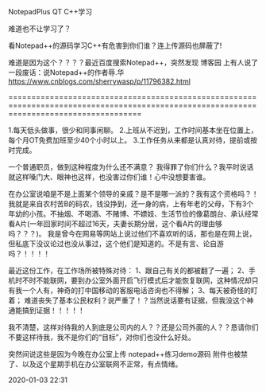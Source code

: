 NotepadPlus
QT C++学习

难道也不让学习了？

看Notepad++的源码学习C++有危害到你们谁？连上传源码也屏蔽了!

难道是因为这个？？？？最近百度搜索Notepad++，突然发现 博客园 上有人说了一段废话：说Notepad++的作者辱.华 https://www.cnblogs.com/sherrywasp/p/11796382.html

=========================================================================================================================================

1.每天低头做事，很少和同事闲聊。 2.上班从不迟到，工作时间基本坐在位置上，每个月OT免费加班至少40个小时以上。 3.工作任务从来都是认真对待，提前或按时完成。

一个普通职员，做到这种程度为什么还不满意？ 我得罪了你们什么？我平时说话就这样嗓门大、眼神也这样，也没害过你们谁！心中没想要害谁。

在办公室说咱是不是上面某个领导的亲戚？是不是哪一派的？我有这个资格吗？！ 我就是来自农村苦B的码农，钱没挣到，还一身的病，上有年老的父母，下有3个年幼的小孩。不抽烟、不喝酒、不赌博、不嫖妓、生活节俭的像葛朗台、承认经常看A片(一年回家时间不超过16天，夫妻长期分居，这个看A片的理由够吗？？？)。 我是曾今在网易等网站上说过他们不喜欢听的话，那也是在网上说，但私底下没议论过也没从事过，这个他们是知道的。不是有言、论自游吗？！！！！

最近这份工作，在工作场所被特殊对待： 1、跟自己有关的都被翻了一遍； 2、手机时不时不能联网，要到办公室外面开启飞行模式后才能恢复联网，这种情况却只有我一个人有，神奇的打中国移动的客服电话咨询也不得解； 3、每天被奇怪的盯着； 难道丧失了基本公民权利？说严重了！？当然说话要有证据，但我没这个神通能搞到证据！！！！！

我不清楚，这样对待我的人到底是公司内的人？？还是公司外面的人？？恳请你们不要这样待我，我不是你们的“目标”，对你们也没什么好处。

突然间说这些是因为今晚在办公室上传 notepad++练习demo源码 附件也被禁了、以及这个星期手机在办公室联网不正常，有点情绪。

2020-01-03 22:31